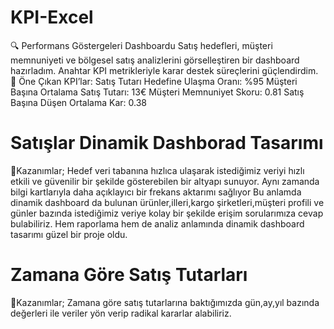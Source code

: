 # KPI-Excel
🔍 Performans Göstergeleri Dashboardu
Satış hedefleri, müşteri memnuniyeti ve bölgesel satış analizlerini görselleştiren bir dashboard hazırladım. Anahtar KPI metrikleriyle karar destek süreçlerini güçlendirdim.
🚀 Öne Çıkan KPI’lar:
Satış Tutarı Hedefine Ulaşma Oranı: %95
Müşteri Başına Ortalama Satış Tutarı: 13€
Müşteri Memnuniyet Skoru: 0.81
Satış Başına Düşen Ortalama Kar: 0.38

# Satışlar Dinamik Dashborad Tasarımı
🚀Kazanımlar;
Hedef veri tabanına hızlıca  ulaşarak istediğimiz  veriyi hızlı etkili ve güvenilir  bir şekilde gösterebilen bir altyapı sunuyor.
Aynı zamanda  bilgi kartlarıyla  daha açıklayıcı bir frekans aktarımı sağlıyor 
Bu anlamda  dinamik dashboard  da bulunan ürünler,illeri,kargo şirketleri,müşteri profili ve günler bazında  istediğimiz veriye kolay bir şekilde  erişim sorularımıza cevap bulabiliriz.
Hem raporlama  hem de analiz anlamında dinamik dashboard tasarımı güzel bir  proje  oldu.

#  Zamana Göre Satış Tutarları 
🚀Kazanımlar;
Zamana göre satış tutarlarına baktığımızda  gün,ay,yıl bazında değerleri ile  veriler yön verip 
radikal kararlar  alabiliriz.
